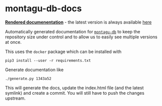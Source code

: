 # montagu-db-docs

**[Rendered documenentation](https://vimc.github.io/montagu-db-docs)** - the latest version is always available [here](https://vimc.github.io/montagu-db-docs/latest)

Automatically generated documentation for [`montagu-db`](https://github.com/vimc/montagu-db) to keep the repository size under control and to allow us to easily see multiple versions at once.

This uses the `docker` package which can be installed with

```shell
pip3 install --user -r requirements.txt
```

Generate documentation like

```shell
./generate.py 1343a52
```

This will generate the docs, update the index.html file (and the latest symlink) and create a commit.  You will still have to push the changes upstream.
